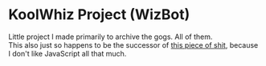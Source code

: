 # KoolWhiz Project (WizBot)
Little project I made primarily to archive the gogs. All of them.<br/>This also just so happens to be the successor of [this piece of shit](https://github.com/BasicallyWiz/WizBot), because I don't like JavaScript all that much.


